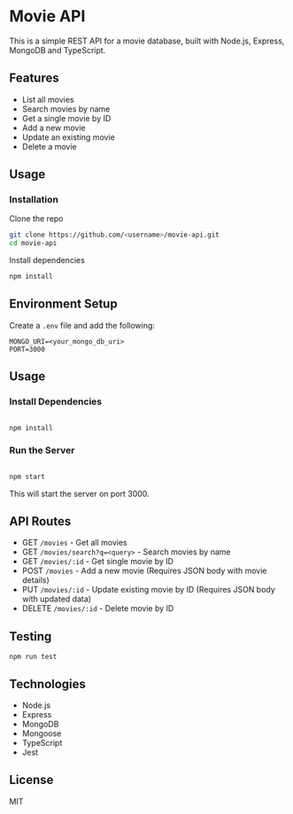 # Movie API

This is a simple REST API for a movie database, built with Node.js, Express, MongoDB and TypeScript.

## Features

-   List all movies
-   Search movies by name
-   Get a single movie by ID
-   Add a new movie
-   Update an existing movie
-   Delete a movie

## Usage

### Installation

Clone the repo

```bash
git clone https://github.com/<username>/movie-api.git
cd movie-api
```

Install dependencies

```bash
npm install
```

## Environment Setup

Create a `.env` file and add the following:

```
MONGO_URI=<your_mongo_db_uri>
PORT=3000

```

## Usage

### Install Dependencies

```bash

npm install

```

### Run the Server

```bash

npm start

```

This will start the server on port 3000.

## API Routes

-   GET `/movies` - Get all movies
-   GET `/movies/search?q=<query>` - Search movies by name
-   GET `/movies/:id` - Get single movie by ID
-   POST `/movies` - Add a new movie (Requires JSON body with movie details)
-   PUT `/movies/:id` - Update existing movie by ID (Requires JSON body with updated data)
-   DELETE `/movies/:id` - Delete movie by ID

## Testing

```
npm run test

```

## Technologies

-   Node.js
-   Express
-   MongoDB
-   Mongoose
-   TypeScript
-   Jest

## License

MIT
